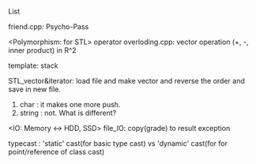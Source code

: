 List

<Capsule>
friend.cpp: Psycho-Pass


<Polymorphism: for STL>
operator overloding.cpp: vector operation (+, -, inner product) in R^2

template: stack

STL_vector&iterator: load file and make vector and reverse the order and save in new file.
1) char : it makes one more push.
2) string : not.
What is different?


<IO: Memory <-> HDD, SSD>
file_IO: copy(grade) to result
exception 


<type>
typecast : 'static' cast(for basic type cast) vs 'dynamic' cast(for for point/reference of class cast)
